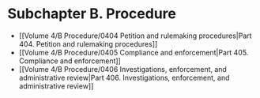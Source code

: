 # Subchapter B. Procedure

- [[Volume 4/B Procedure/0404 Petition and rulemaking procedures|Part 404. Petition and rulemaking procedures]]
- [[Volume 4/B Procedure/0405 Compliance and enforcement|Part 405. Compliance and enforcement]]
- [[Volume 4/B Procedure/0406 Investigations, enforcement, and administrative review|Part 406. Investigations, enforcement, and administrative review]]